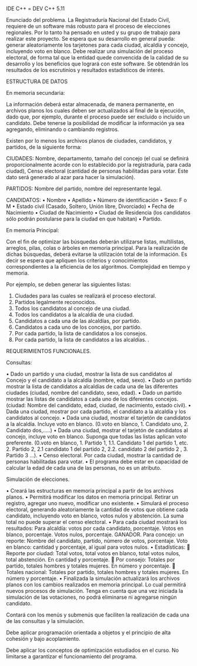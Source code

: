IDE C++ = DEV C++ 5.11

Enunciado del problema.
La Registraduría Nacional del Estado Civil, requiere de un software más robusto para el proceso de elecciones regionales. Por lo tanto ha pensado en usted y su grupo de trabajo para realizar este proyecto.
Se espera que su desarrollo en general pueda: generar aleatoriamente los tarjetones para cada ciudad, alcaldía y concejo, incluyendo voto en blanco.
Debe realizar una simulación del proceso electoral, de forma tal que la entidad quede convencida de la calidad de su desarrollo y los beneficios que logrará con este software.
Se obtendrán los resultados de los escrutinios y resultados estadísticos de interés.

ESTRUCTURA DE DATOS

En memoria secundaria:

La información deberá estar almacenada, de manera permanente, en archivos planos los cuales deben ser actualizados al final de la ejecución, dado que, por ejemplo, durante el proceso puede ser excluido o incluido un candidato. Debe tenerse la posibilidad de modificar la información ya sea agregando, eliminando o cambiando registros.

Existen por lo menos los archivos planos de ciudades, candidatos, y partidos, de la siguiente forma:

CIUDADES:
Nombre, departamento, tamaño del concejo (el cual se definirá proporcionalmente acorde con lo establecido por la registraduría, para cada ciudad), Censo electoral (cantidad de personas habilitadas para votar. Este dato será generado al azar para hacer la simulación).

PARTIDOS:
Nombre del partido, nombre del representante legal. 

CANDIDATOS:
•	Nombre
•	Apellido
•	Número de identificación
•	Sexo: F o M
•	Estado civil (Casado, Soltero, Unión libre, Divorciado)
•	Fecha de Nacimiento
•	Ciudad de Nacimiento
•	Ciudad de Residencia (los candidatos sólo podrán postularse para la ciudad en que habitan)
•	Partido.


En memoria Principal:

Con el fin de optimizar las búsquedas deberán utilizarse listas, multilistas, arreglos, pilas, colas o árboles en memoria principal. Para la realización de dichas búsquedas, deberá evitarse la utilización total de la información. Es decir se espera que apliquen los criterios y conocimientos correspondientes a la eficiencia de los algoritmos. Complejidad en tiempo y memoria. 

Por ejemplo, se deben generar las siguientes listas:

1.	Ciudades para las cuales se realizará el proceso electoral.
2.	Partidos legalmente reconocidos.
3.	Todos los candidatos al concejo de una ciudad.
4.	Todos los candidatos a la alcaldía de una ciudad.
5.	Candidatos a cada una de las alcaldías, por partido. 
6.	Candidatos a cada uno de  los concejos, por partido. 
7.	Por cada partido, la lista de candidatos a los consejos. 
8.	Por cada partido, la lista de candidatos a las alcaldías. .

REQUERIMIENTOS FUNCIONALES.

Consultas: 

•	Dado un partido y una ciudad, mostrar la lista de sus candidatos al Concejo y el candidato a la alcaldía (nombre, edad, sexo).
•	Dado un partido mostrar la lista de candidatos a alcaldías de cada una de las diferentes ciudades (ciudad, nombre del candidato, sexo, edad).
•	Dado un partido mostrar las listas de candidatos a cada uno de los diferentes concejos. (ciudad: Nombre del candidato, edad, ciudad, de nacimiento, estado civil).
•	Dada una ciudad, mostrar por cada partido, el candidato a la alcaldía y los candidatos al concejo.
•	Dada una ciudad, mostrar el tarjetón de candidatos a la alcaldía. Incluye voto en blanco. (0.voto en blanco, 1. Candidato uno, 2. Candidato dos,…..)
•	Dada una ciudad, mostrar el tarjetón de candidatos al concejo, incluye voto en blanco. Suponga que todas las listas aplican voto preferente. (0.voto en blanco, 1. Partido 1, 1.1. Candidato 1 del partido 1, etc. 2. Partido 2, 2.1 candidato 1 del partido 2, 2.2. candidato 2 del partido 2 , 3. Partido 3 …).
•	Censo electoral. Por cada ciudad, mostrar la cantidad de personas habilitadas para votar.
•	El programa debe estar en capacidad de calcular la edad de cada una de las personas, no es un atributo. 

Simulación de elecciones.

•	Creará las estructuras en memoria principal a partir de los archivos planos.
•	Permitirá modificar los datos en memoria principal. Retirar un registro, agregar uno nuevo, modificar uno existente.
•	Simulará el proceso electoral, generando aleatoriamente la cantidad de votos que obtiene cada candidato, incluyendo voto en blanco, votos nulos y  abstención. La suma total no puede superar el censo electoral.
•	Para cada ciudad mostrará los resultados:
Para alcaldía: votos por cada candidato, porcentaje. Votos en blanco, porcentaje. Votos nulos, porcentaje. GANADOR.
Para concejo: un reporte: Nombre del candidato, partido, número de votos, porcentaje. Voto en blanco: cantidad y porcentaje, al igual para votos nulos.
•	Estadísticas:
	Reporte por ciudad: Total votos, total votos en blanco, total votos nulos, total abstención. En cantidad y porcentaje.
	Por consejo: Totales por partido, totales hombres y totales mujeres. En número y porcentaje.
	Totales nacional: Totales por partido, totales hombres y totales mujeres. En número y porcentaje.
•	Finalizada la simulación actualizará los archivos planos con los cambios realizados en memoria principal. Lo cual permitirá nuevos procesos de simulación. Tenga en cuenta que una vez iniciada la simulación de las votaciones, no podrá eliminarse ni agregarse ningún candidato.

Contará con los menús y submenús que faciliten la realización de cada una de las consultas y la simulación.

Debe aplicar programación orientada a objetos y el principio de alta cohesión y bajo acoplamiento.

Debe aplicar los conceptos de optimización estudiados en el curso. No limitarse a garantizar el funcionamiento del programa. 
